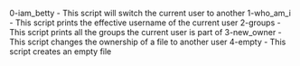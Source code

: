 0-iam_betty - This script will switch the current user to another
1-who_am_i - This script prints the effective username of the current user
2-groups - This script prints all the groups the current user is part of
3-new_owner - This script changes the ownership of a file to another user
4-empty - This script creates an empty file
